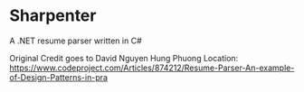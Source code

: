# Sharpenter
A .NET resume parser written in C#   

Original Credit goes to David Nguyen Hung Phuong
Location: https://www.codeproject.com/Articles/874212/Resume-Parser-An-example-of-Design-Patterns-in-pra
